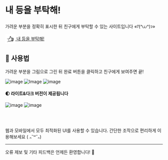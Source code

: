 # 내 등을 부탁해!

가려운 부분을 정확히 표시한 뒤 친구에게 부탁할 수 있는 사이트입니다 «ᡣ(^⩊^)𐭩»

<a href="https://nyangzzi.github.io/plz-back">
  <img src="public/icon_hand.svg" width="32" height="32" align="center"/> 내 등을 부탁해!
</a>

## 📱 사용법

가려운 부분을 그림으로 그린 뒤 완료 버튼을 클릭하고 친구에게 보여주면 끝!
<div>
  <img width="240" alt="image" src="https://github.com/user-attachments/assets/8cf44049-1813-4dec-8519-965ae466553a" />
  <img width="240" alt="Image" src="https://github.com/user-attachments/assets/4df13f18-378a-4081-8401-b090a93cb327" />
  <img width="240" alt="image" src="https://github.com/user-attachments/assets/b336eb8d-1175-4a75-85db-2d455ad7e201" />
</div>

#### 🌓 라이트&다크 버전이 제공됩니다
<img width="322" alt="image" src="https://github.com/user-attachments/assets/65d6179b-07ea-4988-8d51-0b68d7934417" />
<img width="310" alt="image" src="https://github.com/user-attachments/assets/19d1661e-f299-4ccf-bd02-9fac2e465cd3" />

<br/><br/>

웹과 모바일에서 모두 최적화된 UI를 사용할 수 있습니다.
간단한 조작으로 편리하게 이용해보세요 ( ᎔˘꒳˘᎔)

---
오류 제보 및 기타 피드백은 언제든 환영합니다! 🙌
